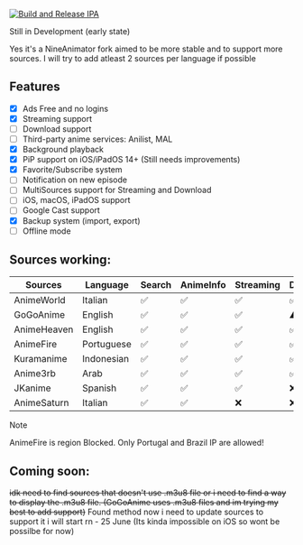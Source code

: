 [![Build and Release IPA](https://github.com/cranci1/AnimeLounge/actions/workflows/build.yml/badge.svg)](https://github.com/cranci1/AnimeLounge/actions/workflows/build.yml)

Still in Development (early state)

Yes it's a NineAnimator fork aimed to be more stable and to support more sources. I will try to add atleast 2 sources per language if possible

## Features

- [x] Ads Free and no logins
- [x] Streaming support
- [ ] Download support
- [ ] Third-party anime services: Anilist, MAL
- [x] Background playback
- [x] PiP support on iOS/iPadOS 14+ (Still needs improvements)
- [x] Favorite/Subscribe system
- [ ] Notification on new episode
- [ ] MultiSources support for Streaming and Download
- [ ] iOS, macOS, iPadOS support
- [ ] Google Cast support
- [x] Backup system (import, export)
- [ ] Offline mode

## Sources working:

| Sources                       | Language     | Search     | AnimeInfo  | Streaming | Download |
| ----------------------------- | -----------  | --------   | -------    | --------  | -------- |
| AnimeWorld                    | Italian      | ✅         |  ✅        |   ✅     | ✅        |
| GoGoAnime                     | English      | ✅         |  ✅        |   ✅     | ⚠️        |
| AnimeHeaven                   | English      | ✅         |  ✅        |   ✅     | ✅        |
| AnimeFire                     | Portuguese   | ✅         |  ✅        |   ✅     | ✅        |
| Kuramanime                    | Indonesian   | ✅         |  ✅        |   ✅     | ✅        |
| Anime3rb                      | Arab         | ✅         |  ✅        |   ✅     | ✅        | 
| JKanime                       | Spanish      | ✅         |  ✅        |   ✅     | :x:       |
| AnimeSaturn                   | Italian      | ✅         |  ✅        |   :x:    | :x:       |

> [!Note]
> AnimeFire is region Blocked. Only Portugal and Brazil IP are allowed!

## Coming soon:
 
~~idk need to find sources that doesn't use .m3u8 file or i need to find a way to display the .m3u8 file. (GoGoAnime uses .m3u8 files and im trying my best to add support)~~ Found method now i need to update sources to support it i will start rn - 25 June (Its kinda impossible on iOS so wont be possilbe for now)
